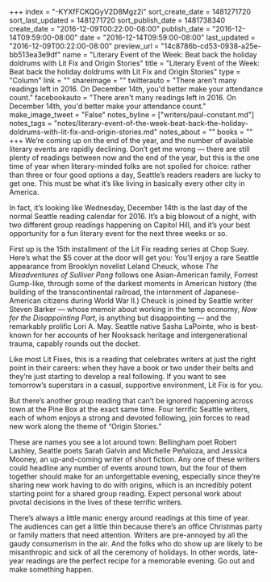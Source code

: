 +++
index = "-KYXfFCKQGyV2D8Mgz2i"
sort_create_date = 1481271720
sort_last_updated = 1481271720
sort_publish_date = 1481738340
create_date = "2016-12-09T00:22:00-08:00"
publish_date = "2016-12-14T09:59:00-08:00"
date = "2016-12-14T09:59:00-08:00"
last_updated = "2016-12-09T00:22:00-08:00"
preview_url = "14c8786b-cd53-0938-a25e-bb513ea3e9df"
name = "Literary Event of the Week: Beat back the holiday doldrums with Lit Fix and Origin Stories"
title = "Literary Event of the Week: Beat back the holiday doldrums with Lit Fix and Origin Stories"
type = "Column"
link = ""
shareimage = ""
twitterauto = "There aren't many readings left in 2016. On December 14th, you'd better make your attendance count."
facebookauto = "There aren't many readings left in 2016. On December 14th, you'd better make your attendance count."
make_image_tweet = "False"
notes_byline = ["writers/paul-constant.md"]
notes_tags = "notes/literary-event-of-the-week-beat-back-the-holiday-doldrums-with-lit-fix-and-origin-stories.md"
notes_about = ""
books = ""
+++
We’re coming up on the end of the year, and the number of available literary events are rapidly declining. Don’t get me wrong — there are still plenty of readings between now and the end of the year, but this is the one time of year when literary-minded folks are not spoiled for choice: rather than three or four good options a day, Seattle’s readers readers are lucky to get one. This must be what it’s like living in basically every other city in America.

In fact, it’s looking like Wednesday, December 14th is the last day of the normal Seattle reading calendar for 2016. It’s a big blowout of a night, with two different group readings happening on Capitol Hill, and it’s your best opportunity for a fun literary event for the next three weeks or so.

First up is the 15th installment of the Lit Fix reading series at Chop Suey. Here’s what the $5 cover at the door will get you: You’ll enjoy a rare Seattle appearance from Brooklyn novelist Leland Cheuck, whose *The Misadventures of Sulliver Pong* follows one Asian-American family, Forrest Gump-like, through some of the darkest moments in American history (the building of the transcontinental railroad, the internment of Japanese-American citizens during World War II.) Cheuck is joined by Seattle writer Steven Barker — whose memoir about working in the temp economy, *Now for the Disappointing Part*, is anything but disappointing — and the remarkably prolific Lori A. May. Seattle native Sasha LaPointe, who is best-known for her accounts of her Nooksack heritage and intergenerational trauma, capably rounds out the docket. 

Like most Lit Fixes, this is a reading that celebrates writers at just the right point in their careers: when they have a book or two under their belts and they’re just starting to develop a real following. If you want to see tomorrow’s superstars in a casual, supportive environment, Lit Fix is for you.

But there’s another group reading that can’t be ignored happening across town at the Pine Box at the exact same time.  Four terrific Seattle writers, each of whom enjoys a strong and devoted following, join forces to read new work along the theme of “Origin Stories.”

These are names you see a lot around town: Bellingham poet Robert Lashley, Seattle poets Sarah Galvin and Michelle Peñaloza, and Jessica Mooney, an up-and-coming writer of short fiction. Any one of these writers could headline any number of events around town, but the four of them together should make for an unforgettable evening, especially since they’re sharing new work having to do with origins, which is an incredibly potent starting point for a shared group reading. Expect personal work about pivotal decisions in the lives of these terrific writers.

There’s always a little manic energy around readings at this time of year. The audiences can get a little thin because there’s an office Christmas party or family matters that need attention. Writers are pre-annoyed by all the gaudy consumerism in the air. And the folks who do show up are likely to be misanthropic and sick of all the ceremony of holidays. In other words, late-year readings are the perfect recipe for a memorable evening. Go out and make something happen.
